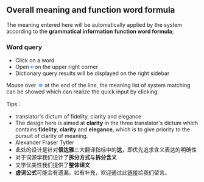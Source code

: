 ## Overall meaning and function word formula
The meaning entered here will be automatically applied by the system according to the **grammatical information** **function word formula**;
### Word query
- Click on a word
- Open<svg id="icon_dict" viewBox="0 0 32 32" style='fill:#6baaff;height: 10px; width: 15px;'><g transform="translate(-4 -4)"><path class="a" d="M24.4,2,17.9,7.85v14.3l6.5-5.85V2M8.15,5.9A12.09,12.09,0,0,0,1,7.85V26.908a.7.7,0,0,0,.65.65c.13,0,.195-.091.325-.091A15.85,15.85,0,0,1,8.15,26.05,12.09,12.09,0,0,1,15.3,28a15.659,15.659,0,0,1,7.15-1.95,13.241,13.241,0,0,1,6.175,1.378.565.565,0,0,0,.325.039.7.7,0,0,0,.65-.65V7.85A8.867,8.867,0,0,0,27,6.55V24.1a15.106,15.106,0,0,0-4.55-.65A15.659,15.659,0,0,0,15.3,25.4V7.85A12.09,12.09,0,0,0,8.15,5.9Z" transform="translate(5 4)"></path></g></svg>on the upper right corner
- Dictionary query results will be displayed on the right sidebar

Mouse over <svg viewBox='0 0 24 24' id='ic_more' style='fill:#6baaff;height: 10px; width: 15px;'><path d='M22 3H7c-.69 0-1.23.35-1.59.88L0 12l5.41 8.11c.36.53.97.89 1.66.89H22c1.1 0 2-.9 2-2V5c0-1.1-.9-2-2-2zM9 13.5c-.83 0-1.5-.67-1.5-1.5s.67-1.5 1.5-1.5 1.5.67 1.5 1.5-.67 1.5-1.5 1.5zm5 0c-.83 0-1.5-.67-1.5-1.5s.67-1.5 1.5-1.5 1.5.67 1.5 1.5-.67 1.5-1.5 1.5zm5 0c-.83 0-1.5-.67-1.5-1.5s.67-1.5 1.5-1.5 1.5.67 1.5 1.5-.67 1.5-1.5 1.5z'></path></svg> at the end of the line, the meaning list of system matching can be showed which can realize the quick input by clicking.

Tips：
- translator's dictum of fidelity, clarity and elegance
- The design here is aimed at **clarity** in the three translator's dictum which contains **fidelity**, **clarity** and **elegance**, which is to give priority to the pursuit of clarity of meaning.
- Alexander Fraser Tytler
- 此处的设计是针对**信达雅**三大翻译指标中的**达**，即优先追求含义表达的明确性
- 对于词源学我们设计了**拆分方式**与**拆分含义**
- 文学优美性我们提供了**整体译文**
- **虚词公式**可能会有遗漏，如有补充，欢迎通过此[链接](https://github.com/iapt-platform/mint/issues/20)给我们留言。